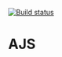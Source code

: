 
[![Build status](https://ci.appveyor.com/api/projects/status/t4398u9f8hoste8m?svg=true)](https://ci.appveyor.com/project/NKhashchanov/ajshw32)

# AJS

